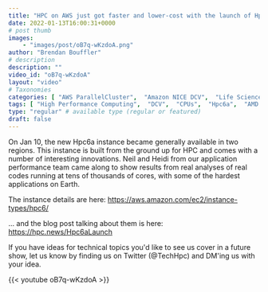 ```yaml
---
title: "HPC on AWS just got faster and lower-cost with the launch of Hpc6a"
date: 2022-01-13T16:00:31+0000
# post thumb
images:
    - "images/post/oB7q-wKzdoA.png"
author: "Brendan Bouffler"
# description
description: ""
video_id: "oB7q-wKzdoA"
layout: "video"
# Taxonomies
categories: [ "AWS ParallelCluster",  "Amazon NICE DCV",  "Life Sciences", ]
tags: [ "High Performance Computing",  "DCV",  "CPUs",  "Hpc6a",  "AMD Milan",  "virtualization",  "ParallelCluster",  "EC2",  "Storage",  "HPC",  "Covid-19",  "Lustre",  "Schedulers",  "vizualization",  "GPUs",  "techshorts", ]
type: "regular" # available type (regular or featured)
draft: false
---
```


On Jan 10, the new Hpc6a instance became generally available in two regions. This instance is built from the ground up for HPC and comes with a number of interesting innovations. Neil and Heidi from our application performance team came along to show results from real analyses of real codes running at tens of thousands of cores, with some of the hardest applications on Earth.

The instance details are here: https://aws.amazon.com/ec2/instance-types/hpc6/

... and the blog post talking about them is here: https://hpc.news/Hpc6aLaunch

If you have ideas for technical topics you'd like to see us cover in a future show, let us know by finding us on Twitter (@TechHpc) and DM'ing us with your idea.

{{< youtube oB7q-wKzdoA >}}